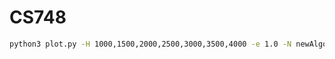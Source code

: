 # CS748

```sh
python3 plot.py -H 1000,1500,2000,2500,3000,3500,4000 -e 1.0 -N newAlgo1 -A 'newAlgo1'
```